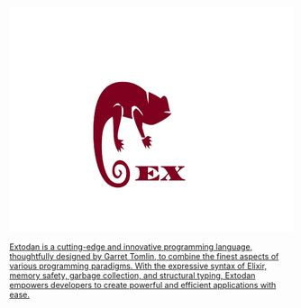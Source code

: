 
<a href=""><p align="center">
<img height=400 src="https://github.com/GarretTomlin/Extodan/blob/main/docs/logo.png"/>
<p align="center">
</p>

Extodan is a cutting-edge and innovative programming language, thoughtfully designed by Garret Tomlin, to combine the finest aspects of various programming paradigms. With the expressive syntax of Elixir, memory safety, garbage collection, and structural typing, Extodan empowers developers to create powerful and efficient applications with ease.
